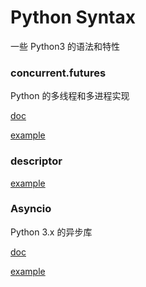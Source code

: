 # Python Syntax

一些 Python3 的语法和特性

### concurrent.futures

Python 的多线程和多进程实现

[doc](https://docs.python.org/3/library/concurrent.futures.html)

[example](http://htmlpreview.github.io/?https://github.com/Laisky/HelloWorld/blob/master/src/python-syntax/concurrent.futures.html)

### descriptor

[example](http://htmlpreview.github.io/?https://github.com/Laisky/HelloWorld/blob/master/src/python-syntax/descriptor.html)

### Asyncio

Python 3.x 的异步库

[doc](https://docs.python.org/3/library/asyncio-task.html)

[example](http://htmlpreview.github.io/?https://github.com/Laisky/HelloWorld/blob/master/src/python-syntax/Coroutine.html)
